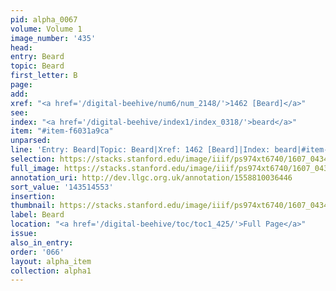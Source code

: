 ```yaml
---
pid: alpha_0067
volume: Volume 1
image_number: '435'
head:
entry: Beard
topic: Beard
first_letter: B
page:
add:
xref: "<a href='/digital-beehive/num6/num_2148/'>1462 [Beard]</a>"
see:
index: "<a href='/digital-beehive/index1/index_0318/'>beard</a>"
item: "#item-f6031a9ca"
unparsed:
line: 'Entry: Beard|Topic: Beard|Xref: 1462 [Beard]|Index: beard|#item-f6031a9ca'
selection: https://stacks.stanford.edu/image/iiif/ps974xt6740/1607_0434/395,4553,3046,283/full/0/default.jpg
full_image: https://stacks.stanford.edu/image/iiif/ps974xt6740/1607_0434/full/full/0/default.jpg
annotation_uri: http://dev.llgc.org.uk/annotation/1558810036446
sort_value: '143514553'
insertion:
thumbnail: https://stacks.stanford.edu/image/iiif/ps974xt6740/1607_0434/395,4553,600,180/250,/0/default.jpg
label: Beard
location: "<a href='/digital-beehive/toc/toc1_425/'>Full Page</a>"
issue:
also_in_entry:
order: '066'
layout: alpha_item
collection: alpha1
---
```

